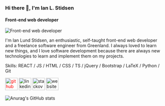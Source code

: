 ### Hi there 👋, I'm Ian L. Stidsen
#### Front-end web developer
![Front-end web developer](https://raw.githubusercontent.com/abhisheknaiidu/abhisheknaiidu/master/code.gif)

I'm Ian Lund Stidsen, an enthusiastic, self-taught front-end web developer and a freelance software engineer from Greenland.
I always loved to learn new things, and I love software development because there are always new technologies to learn and implement them on my projects.

Skills: REACT / JS / HTML / CSS / TS / jQuery / Bootstrap / LaTeX / Python / Git



[<img src='https://cdn.jsdelivr.net/npm/simple-icons@3.0.1/icons/github.svg' style='color:red;' alt='github' height='40'>](https://github.com/Ian-Stidsen)  [<img src='https://cdn.jsdelivr.net/npm/simple-icons@3.0.1/icons/linkedin.svg' alt='linkedin' height='40'>](https://www.linkedin.com/in/ian-stidsen/)  [<img src='https://cdn.jsdelivr.net/npm/simple-icons@3.0.1/icons/stackoverflow.svg' alt='stackoverflow' height='40'>](https://stackoverflow.com/users/19946261)  [<img src='https://cdn.jsdelivr.net/npm/simple-icons@3.0.1/icons/icloud.svg' alt='website' height='40'>](https://ian-stidsen.github.io/)  



![Anurag's GitHub stats](https://github-readme-stats.vercel.app/api?username=Ian-Stidsen&show_icons=true&theme=dark)
